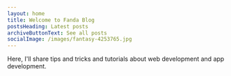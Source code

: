 ```yaml
---
layout: home
title: Welcome to Fanda Blog
postsHeading: Latest posts
archiveButtonText: See all posts
socialImage: /images/fantasy-4253765.jpg
---
```

Here, I'll share tips and tricks and tutorials about web development and app development.
